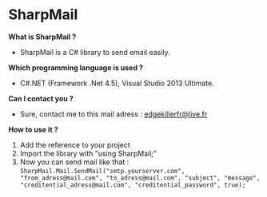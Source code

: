SharpMail
=========

**What is SharpMail ?**

- SharpMail is a C# library to send email easily.

**Which programming language is used ?**

- C#.NET (Framework .Net 4.5), Visual Studio 2013 Ultimate.

**Can I contact you ?**

- Sure, contact me to this mail adress : edgekillerfr@live.fr

**How to use it ?**

1. Add the reference to your project
2. Import the library with "using SharpMail;"
3. Now you can send mail like that : `SharpMail.Mail.SendMail("smtp.yourserver.com", "from_adress@mail.com", "to_adress@mail.com", "subject", "message", "creditential_adress@mail.com", "creditential_password", true);`